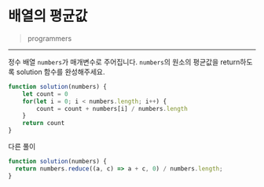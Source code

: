 # 배열의 평균값

> programmers
> 

---

정수 배열 `numbers`가 매개변수로 주어집니다. `numbers`의 원소의 평균값을 return하도록 solution 함수를 완성해주세요.

```jsx
function solution(numbers) {
    let count = 0
    for(let i = 0; i < numbers.length; i++) {
        count = count + numbers[i] / numbers.length
    }
    return count
}
```

다른 풀이

```jsx
function solution(numbers) {
  return numbers.reduce((a, c) => a + c, 0) / numbers.length;
}
```